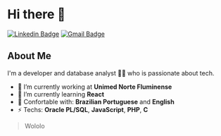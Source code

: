 # Hi there 👋
[![Linkedin Badge](https://img.shields.io/badge/-btardin-blue?style=flat-square&logo=Linkedin&logoColor=white&link=https://www.linkedin.com/in/btardin/)](https://www.linkedin.com/in/btardin/) 
[![Gmail Badge](https://img.shields.io/badge/-brunotardin20@gmail.com-c14438?style=flat-square&logo=Gmail&logoColor=white&link=mailto:brunotardin20@gmail.com)](mailto:brunotardin20@gmail.com)

## About Me 
I'm a developer and database analyst 👨‍💻 who is passionate about tech. 

- 💼 I’m currently working at **Unimed Norte Fluminense** 
- 🌱 I’m currently learning **React**
- 💬 Confortable with: **Brazilian Portuguese** and **English**
- ⚡ Techs: **Oracle PL/SQL**, **JavaScript**, **PHP**, **C**


> Wololo
